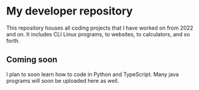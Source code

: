 # My developer repository
This repository houses all coding projects that I have worked on from 2022 and on. It includes CLI Linux programs, to websites, to calculators, and so forth.

## Coming soon
I plan to soon learn how to code in Python and TypeScript. Many java programs will soon be uploaded here as well.
